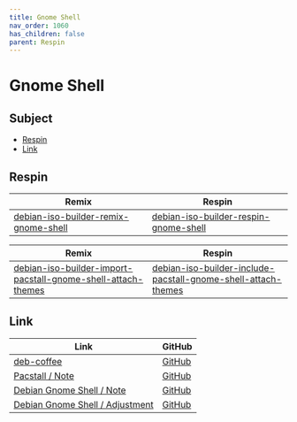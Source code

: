 ```yaml
---
title: Gnome Shell
nav_order: 1060
has_children: false
parent: Respin
---
```



# Gnome Shell




## Subject

* [Respin](#respin)
* [Link](#link)



## Respin

| Remix  | Respin |
| ------ | ------ |
| [debian-iso-builder-remix-gnome-shell](https://github.com/samwhelp/debian-iso-builder-remix-gnome-shell) | [debian-iso-builder-respin-gnome-shell](https://github.com/samwhelp/debian-iso-builder-respin-gnome-shell) |


| Remix  | Respin |
| ------ | ------ |
| [debian-iso-builder-import-pacstall-gnome-shell-attach-themes](https://github.com/samwhelp/debian-iso-builder-import-pacstall-gnome-shell-attach-themes) | [debian-iso-builder-include-pacstall-gnome-shell-attach-themes](https://github.com/samwhelp/debian-iso-builder-include-pacstall-gnome-shell-attach-themes) |




## Link

| Link | GitHub |
| ---- | ------ |
| [deb-coffee](https://samwhelp.github.io/deb-coffee/) | [GitHub](https://github.com/samwhelp/deb-coffee) |
| [Pacstall / Note](https://samwhelp.github.io/note-about-pacstall/) | [GitHub](https://github.com/samwhelp/note-about-pacstall) |
| [Debian Gnome Shell / Note](https://samwhelp.github.io/note-about-debian-gnome-shell/) | [GitHub](https://github.com/samwhelp/note-about-debian-gnome-shell) |
| [Debian Gnome Shell / Adjustment](https://samwhelp.github.io/debian-gnome-shell-adjustment/) | [GitHub](https://github.com/samwhelp/debian-gnome-shell-adjustment) |
